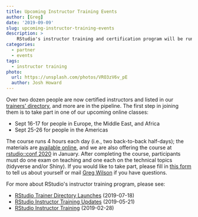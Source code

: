 ```yaml
---
title: Upcoming Instructor Training Events
author: [Greg]
date: '2019-09-09'
slug: upcoming-instructor-training-events
description: >
    RStudio's instructor training and certification program will be running two upcoming online classes in September 2019. We hope you'll consider joining us.
categories:
  - partner
  - events
tags:
  - instructor training
photo:
  url: https://unsplash.com/photos/VRO3zV6v_pE
  author: Josh Howard
---
```


Over two dozen people are now certified instructors and listed in our [trainers' directory](https://rstd.io/trainers), and more are in the pipeline.
The first step in joining them is to take part in one of our upcoming online classes:

-   Sept 16-17 for people in Europe, the Middle East, and Africa
-   Sept 25-26 for people in the Americas

The course runs 4 hours each day (i.e., two back-to-back half-days);
the materials are [available online][slides],
and we are also offering the course at [rstudio::conf 2020][conf] in January.
After completing the course,
participants must do one exam on teaching
and one each on the technical topics (tidyverse and/or Shiny).
If you would like to take part,
please fill in [this form][form] to tell us about yourself
or mail [Greg Wilson](mailto:greg.wilson@rstudio.com) if you have questions.

For more about RStudio's instructor training program, please see:

-   [RStudio Trainer Directory Launches](https://blog.rstudio.com/2019/07/18/rstudio-trainer-directory-launches/) (2019-07-18)
-   [RStudio Instructor Training Updates](https://blog.rstudio.com/2019/05/21/rstudio-instructor-training-updates/) (2019-05-21)
-   [RStudio Instructor Training](https://blog.rstudio.com/2019/02/28/rstudio-instructor-training/) (2019-02-28)

[conf]: https://web.cvent.com/event/36ebe042-0113-44f1-8e36-b9bc5d0733bf/summary
[form]: https://docs.google.com/forms/d/e/1FAIpQLSdnybZ-Zs64QE1h7bk67uRs1UCUi1Tibi3noefyStrTHplSDA/viewform
[slides]: https://drive.google.com/drive/folders/13ohFt3D0EJ5PDbMaWTxnHH-hwA7G0IvY
